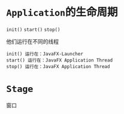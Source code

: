 # `Application`的生命周期

`init()`
`start()`
`stop()`

他们运行在不同的线程

```
init() 运行在：JavaFX-Launcher
start() 运行在：JavaFX Application Thread
stop() 运行在：JavaFX Application Thread
```

# `Stage`

窗口